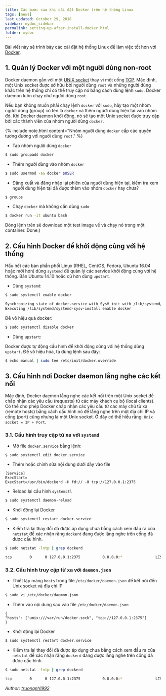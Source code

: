 ```yaml
---
title: Các bước sau khi cài đặt Docker trên hệ thống Linux
tags: [news]
last_updated: October 29, 2018
sidebar: mydoc_sidebar
permalink: setting-up-after-install-docker.html
folder: mydoc
---
```


Bài viết này sẽ trình bày các cài đặt hệ thống Linux để làm việc tốt hơn với [Docker](https://www.docker.com/).

## 1. Quản lý Docker với một người dùng non-root

Docker daemon gắn với một [UNIX socket](https://en.wikipedia.org/wiki/Unix_domain_socket) thay vì một cổng [TCP](https://en.wikipedia.org/wiki/Transmission_Control_Protocol). Mặc định, một Unix socket được sở hữu bởi người dùng `root` và những người dùng khác trên hệ thống chỉ có thể truy cập nó bằng cách dùng lệnh `sudo`. Docker daemon luôn chạy như người dùng `root`.  

Nếu bạn không muốn phải chạy lệnh `docker` với `sudo`, hãy tạo một nhóm người dùng (group) có tên là `docker` và thêm người dùng hiện tại vào nhóm đó. Khi Docker daemon khởi động, nó sẽ tạo một Unix socket được truy cập bởi các thành viên của nhóm người dùng `docker`.  

{% include note.html content="Nhóm người dùng `docker` cấp các quyền tương đương với người dùng `root`." %}

* Tạo nhóm người dùng `docker`
```sh
$ sudo groupadd docker
```
* Thêm người dùng vào nhóm `docker`
```sh
$ sudo usermod -aG docker $USER
```
* Đăng xuất và đăng nhập lại phiên của người dùng hiện tại, kiểm tra xem người dùng hiện tại đã được thêm vào nhóm `docker` hay chưa?
```sh
$ groups
```
* Chạy `docker` mà không cần dùng `sudo`
```sh
$ docker run -it ubuntu bash
```
Dòng lệnh trên sẽ download một test image về và chạy nó trong một container. Done:)

## 2. Cấu hình Docker để khởi động cùng với hệ thống

Hầu hết các bản phần phối Linux (RHEL, CentOS, Fedora, Ubuntu 16.04 hoặc mới hơn) dùng `systemd` để quản lý các service khởi động cùng với hệ thống. Bản Ubuntu 14.10 hoặc cũ hơn dùng `upstart`.

* Dùng `systemd`:

```sh
$ sudo systemctl enable docker

Synchronizing state of docker.service with SysV init with /lib/systemd/systemd-sysv-install...
Executing /lib/systemd/systemd-sysv-install enable docker
```

Để vô hiệu quá docker:
```sh
$ sudo systemctl disable docker
```

* Dùng `upstart`:

Docker được tự động cấu hình để khởi động cùng với hệ thống dùng `upstart`. Để vô hiệu hóa, ta dùng lệnh sau đây:
```sh
$ echo manual | sudo tee /etc/init/docker.override
```

## 3. Cấu hình nơi Docker daemon lắng nghe các kết nối

Mặc định, Docker daemon lắng nghe các kết nối trên một Unix socket để chấp nhận các yêu cầu (requests) từ các máy khách cụ bộ (local clients). Có thể cho phép Docker chấp nhận các yêu cầu từ các máy chủ từ xa (remote hosts) bằng cách cấu hình nó để lắng nghe trên một địa chỉ IP và cổng (port) cũng nhưng là một Unix socket. Ở đây có thể hiểu rằng: `Unix socket = IP + Port`.

### 3.1. Cấu hình truy cập từ xa với `systemd`

* Mở file `docker.service` bằng lệnh:
```sh
$ sudo systemctl edit docker.service
```
* Thêm hoặc chỉnh sửa nội dung dưới đây vào file
```
[Service]
ExecStart=
ExecStart=/usr/bin/dockerd -H fd:// -H tcp://127.0.0.1:2375
```
* Reload lại cấu hình `systemctl`
```sh
$ sudo systemctl daemon-reload
```
* Khởi động lại Docker
```sh
$ sudo systemctl restart docker.service
```
* Kiểm tra lại thay đổi đã được áp dụng chưa bằng cách xem đầu ra của `netstat` để xác nhận rằng `dockerd` đang được lắng nghe trên cổng đã được cấu hình.

```sh
$ sudo netstat -lntp | grep dockerd

tcp        0      0 127.0.0.1:2375          0.0.0.0:*               LISTEN      1196/dockerd
``` 

### 3.2. Cấu hình truy cập từ xa với `daemon.json`

* Thiết lập mảng `hosts` trong file `/etc/docker/daemon.json` để kết nối đến Unix socket và địa chỉ IP
```sh
$ sudo vi /etc/docker/daemon.json
```
* Thêm vào nội dung sau vào file `/etc/docker/daemon.json`
```
{
"hosts": ["unix:///var/run/docker.sock", "tcp://127.0.0.1:2375"]
}
```
* Khởi động lại Docker
```sh
$ sudo systemctl restart docker.service
```
* Kiểm tra lại thay đổi đã được áp dụng chưa bằng cách xem đầu ra của `netstat` để xác nhận rằng `dockerd` đang được lắng nghe trên cổng đã được cấu hình.

```sh
$ sudo netstat -lntp | grep dockerd

tcp        0      0 127.0.0.1:2375          0.0.0.0:*               LISTEN      1196/dockerd
``` 

*Author: [truongnh1992](https://github.com/truongnh1992)*